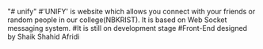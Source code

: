 "# unify" 
#'UNIFY' is website which allows you connect with your friends or random people in our college(NBKRIST). It is based on Web Socket messaging system.
#It is still on development stage
#Front-End designed by Shaik Shahid Afridi
